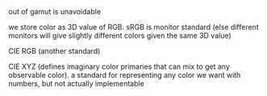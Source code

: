 out of gamut is unavoidable

we store color as 3D value of RGB. sRGB is monitor standard (else different monitors will give slightly different colors given the same 3D value)

CIE RGB (another standard)

CIE XYZ (defines imaginary color primaries that can mix to get any observable color). a standard for representing any color we want with numbers, but not actually implementable